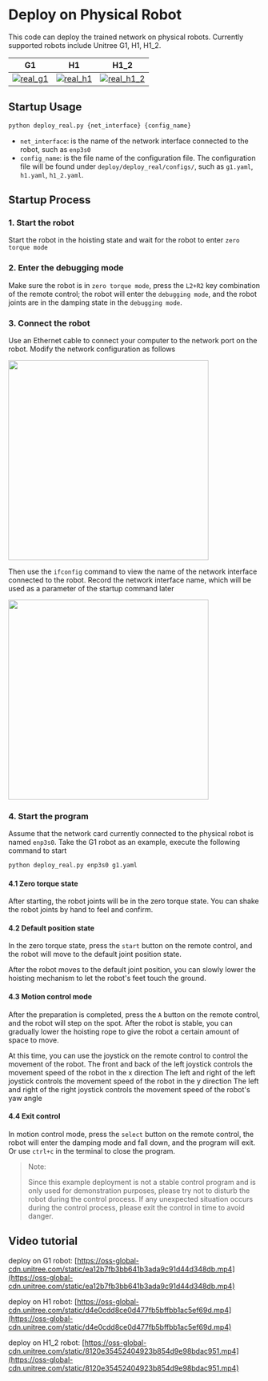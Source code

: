 # Deploy on Physical Robot

This code can deploy the trained network on physical robots. Currently supported robots include Unitree G1, H1, H1_2.

| G1 | H1 | H1_2 |
|--- | --- | --- |
| [![real_g1](https://oss-global-cdn.unitree.com/static/78c61459d3ab41448cfdb31f6a537e8b.GIF)](https://oss-global-cdn.unitree.com/static/0818dcf7a6874b92997354d628adcacd.mp4) | [![real_h1](https://oss-global-cdn.unitree.com/static/fa07b2fd2ad64bb08e6b624d39336245.GIF)](https://oss-global-cdn.unitree.com/static/ea0084038d384e3eaa73b961f33e6210.mp4) | [![real_h1_2](https://oss-global-cdn.unitree.com/static/a88915e3523546128a79520aa3e20979.GIF)](https://oss-global-cdn.unitree.com/static/12d041a7906e489fae79d55b091a63dd.mp4) |


## Startup Usage

```bash
python deploy_real.py {net_interface} {config_name}
```

- `net_interface`: is the name of the network interface connected to the robot, such as `enp3s0`
- `config_name`: is the file name of the configuration file. The configuration file will be found under `deploy/deploy_real/configs/`, such as `g1.yaml`, `h1.yaml`, `h1_2.yaml`.

## Startup Process

### 1. Start the robot

Start the robot in the hoisting state and wait for the robot to enter `zero torque mode`

### 2. Enter the debugging mode

Make sure the robot is in `zero torque mode`, press the `L2+R2` key combination of the remote control; the robot will enter the `debugging mode`, and the robot joints are in the damping state in the `debugging mode`.


### 3. Connect the robot

Use an Ethernet cable to connect your computer to the network port on the robot. Modify the network configuration as follows

<img src="https://doc-cdn.unitree.com/static/2023/9/6/0f51cb9b12f94f0cb75070d05118c00a_980x816.jpg" width="400px">

Then use the `ifconfig` command to view the name of the network interface connected to the robot. Record the network interface name, which will be used as a parameter of the startup command later

<img src="https://oss-global-cdn.unitree.com/static/b84485f386994ef08b0ccfa928ab3830_825x484.png" width="400px">

### 4. Start the program

Assume that the network card currently connected to the physical robot is named `enp3s0`. Take the G1 robot as an example, execute the following command to start

```bash
python deploy_real.py enp3s0 g1.yaml
```

#### 4.1 Zero torque state

After starting, the robot joints will be in the zero torque state. You can shake the robot joints by hand to feel and confirm.

#### 4.2 Default position state

In the zero torque state, press the `start` button on the remote control, and the robot will move to the default joint position state.

After the robot moves to the default joint position, you can slowly lower the hoisting mechanism to let the robot's feet touch the ground.

#### 4.3 Motion control mode

After the preparation is completed, press the `A` button on the remote control, and the robot will step on the spot. After the robot is stable, you can gradually lower the hoisting rope to give the robot a certain amount of space to move.

At this time, you can use the joystick on the remote control to control the movement of the robot.
The front and back of the left joystick controls the movement speed of the robot in the x direction
The left and right of the left joystick controls the movement speed of the robot in the y direction
The left and right of the right joystick controls the movement speed of the robot's yaw angle

#### 4.4 Exit control

In motion control mode, press the `select` button on the remote control, the robot will enter the damping mode and fall down, and the program will exit. Or use `ctrl+c` in the terminal to close the program.

> Note:
>
> Since this example deployment is not a stable control program and is only used for demonstration purposes, please try not to disturb the robot during the control process. If any unexpected situation occurs during the control process, please exit the control in time to avoid danger.

## Video tutorial


deploy on G1 robot: [https://oss-global-cdn.unitree.com/static/ea12b7fb3bb641b3ada9c91d44d348db.mp4](https://oss-global-cdn.unitree.com/static/ea12b7fb3bb641b3ada9c91d44d348db.mp4)

deploy on H1 robot: [https://oss-global-cdn.unitree.com/static/d4e0cdd8ce0d477fb5bffbb1ac5ef69d.mp4](https://oss-global-cdn.unitree.com/static/d4e0cdd8ce0d477fb5bffbb1ac5ef69d.mp4)

deploy on H1_2 robot: [https://oss-global-cdn.unitree.com/static/8120e35452404923b854d9e98bdac951.mp4](https://oss-global-cdn.unitree.com/static/8120e35452404923b854d9e98bdac951.mp4)

